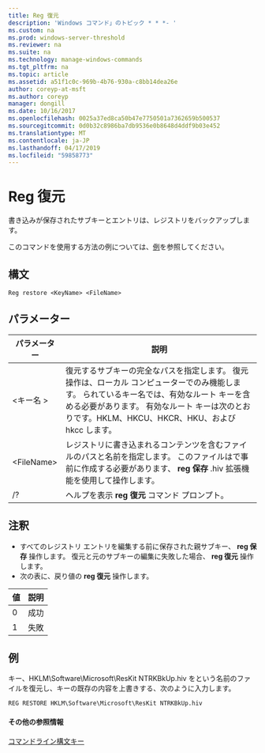 ```yaml
---
title: Reg 復元
description: 'Windows コマンド」のトピック * * *- '
ms.custom: na
ms.prod: windows-server-threshold
ms.reviewer: na
ms.suite: na
ms.technology: manage-windows-commands
ms.tgt_pltfrm: na
ms.topic: article
ms.assetid: a51f1c0c-969b-4b76-930a-c8bb14dea26e
author: coreyp-at-msft
ms.author: coreyp
manager: dongill
ms.date: 10/16/2017
ms.openlocfilehash: 0025a37ed8ca50b47e7750501a7362659b500537
ms.sourcegitcommit: 0d0b32c8986ba7db9536e0b8648d4ddf9b03e452
ms.translationtype: MT
ms.contentlocale: ja-JP
ms.lasthandoff: 04/17/2019
ms.locfileid: "59858773"
---
```

# <a name="reg-restore"></a>Reg 復元



書き込みが保存されたサブキーとエントリは、レジストリをバックアップします。

このコマンドを使用する方法の例については、[例](#BKMK_examples)を参照してください。

## <a name="syntax"></a>構文

```
Reg restore <KeyName> <FileName>
```

## <a name="parameters"></a>パラメーター

|パラメーター|説明|
|---------|-----------|
|\<キー名 >|復元するサブキーの完全なパスを指定します。 復元操作は、ローカル コンピューターでのみ機能します。 られているキー名では、有効なルート キーを含める必要があります。 有効なルート キーは次のとおりです。HKLM、HKCU、HKCR、HKU、および hkcc します。|
|\<FileName>|レジストリに書き込まれるコンテンツを含むファイルのパスと名前を指定します。 このファイルはで事前に作成する必要があります、 **reg 保存** .hiv 拡張機能を使用して操作します。|
|/?|ヘルプを表示 **reg 復元** コマンド プロンプト。|

## <a name="remarks"></a>注釈

-   すべてのレジストリ エントリを編集する前に保存された親サブキー、 **reg 保存** 操作します。 復元と元のサブキーの編集に失敗した場合、 **reg 復元** 操作します。
-   次の表に、戻り値の **reg 復元** 操作します。

|値|説明|
|-----|-----------|
|0|成功|
|1|失敗|

## <a name="BKMK_examples"></a>例

キー、HKLM\Software\Microsoft\ResKit NTRKBkUp.hiv をという名前のファイルを復元し、キーの既存の内容を上書きする、次のように入力します。
```
REG RESTORE HKLM\Software\Microsoft\ResKit NTRKBkUp.hiv
```

#### <a name="additional-references"></a>その他の参照情報

[コマンドライン構文キー](command-line-syntax-key.md)